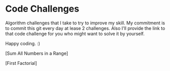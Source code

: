 # Code Challenges

Algorithm challenges that I take to try to improve my skill. My commitment is to commit this git every day at lease 2 challenges. Also I'll provide the link to that code challenge for you who might want to solve it by yourself.

Happy coding. :)

[Sum All Numbers in a Range]

[First Factorial]
